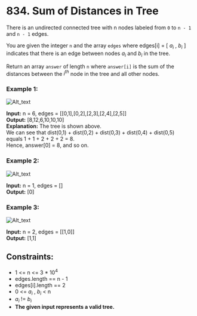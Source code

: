 # 834. Sum of Distances in Tree
There is an undirected connected tree with n nodes labeled from `0` to `n - 1` and `n - 1` edges.

You are given the integer `n` and the array `edges` where edges[i] = [ $a_i$ , $b_i$ ] indicates that there is an edge between nodes $a_i$ and $b_i$ in the tree.

Return an array `answer` of length `n` where `answer[i]` is the sum of the distances between the $i^{th}$ 
node in the tree and all other nodes.

### Example 1:  

![Alt_text](https://assets.leetcode.com/uploads/2021/07/23/lc-sumdist1.jpg)

**Input:** n = 6, edges = [[0,1],[0,2],[2,3],[2,4],[2,5]]  
**Output:** [8,12,6,10,10,10]  
**Explanation:** The tree is shown above.  
We can see that dist(0,1) + dist(0,2) + dist(0,3) + dist(0,4) + dist(0,5)  
equals 1 + 1 + 2 + 2 + 2 = 8.  
Hence, answer[0] = 8, and so on.

### Example 2: 

![Alt_text](https://assets.leetcode.com/uploads/2021/07/23/lc-sumdist2.jpg)

**Input:** n = 1, edges = []  
**Output:** [0]

### Example 3:

![Alt_text](https://assets.leetcode.com/uploads/2021/07/23/lc-sumdist3.jpg)

**Input:** n = 2, edges = [[1,0]]  
**Output:** [1,1]

## Constraints: 
- 1 <= n <= 3 * $10^{4}$
- edges.length == n - 1  
- edges[i].length == 2  
- 0 <= $a_i$ , $b_i$ < n  
- $a_i$ != $b_i$  
- **The given input represents a valid tree.**